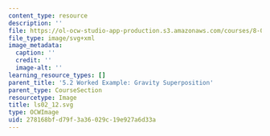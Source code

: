 ```yaml
---
content_type: resource
description: ''
file: https://ol-ocw-studio-app-production.s3.amazonaws.com/courses/8-01sc-classical-mechanics-fall-2016/278168bfd79f3a36029c19e927a6d33a_ls02_12.svg
file_type: image/svg+xml
image_metadata:
  caption: ''
  credit: ''
  image-alt: ''
learning_resource_types: []
parent_title: '5.2 Worked Example: Gravity Superposition'
parent_type: CourseSection
resourcetype: Image
title: ls02_12.svg
type: OCWImage
uid: 278168bf-d79f-3a36-029c-19e927a6d33a
---
```


